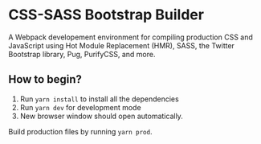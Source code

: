 # CSS-SASS Bootstrap Builder

A Webpack developement environment for compiling production CSS and JavaScript using Hot Module Replacement (HMR), SASS, the Twitter Bootstrap library, Pug, PurifyCSS, and more.

## How to begin?

1. Run `yarn install` to install all the dependencies
2. Run `yarn dev` for development mode
3. New browser window should open automatically.

Build production files by running `yarn prod`.
